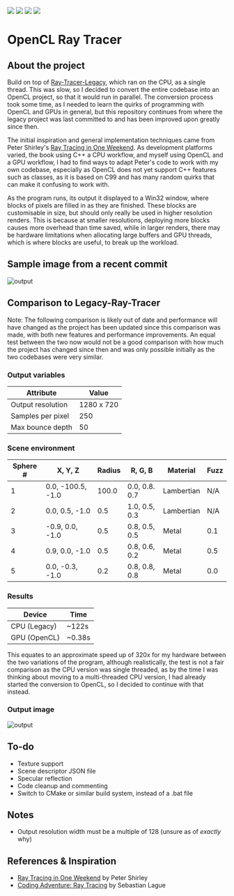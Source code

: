<img src="https://img.shields.io/github/repo-size/Will1162/OpenCL-Ray-Tracer"/> <img src="https://img.shields.io/tokei/lines/github/Will1162/OpenCL-Ray-Tracer"/> <img src="https://img.shields.io/github/downloads/Will1162/OpenCL-Ray-Tracer/total"/> <img src="https://img.shields.io/github/last-commit/Will1162/OpenCL-Ray-Tracer"/>

# OpenCL Ray Tracer
	
## About the project

Build on top of [Ray-Tracer-Legacy](https://github.com/Will1162/Ray-Tracer-Legacy), which ran on the CPU, as a single thread. This was slow, so I decided to convert the entire codebase into an OpenCL project, so that it would run in parallel. The conversion process took some time, as I needed to learn the quirks of programming with OpenCL and GPUs in general, but this repository continues from where the legacy project was last committed to and has been improved upon greatly since then.

The initial inspiration and general implementation techniques came from Peter Shirley's [Ray Tracing in One Weekend](https://raytracing.github.io/books/RayTracingInOneWeekend.html). As development platforms varied, the book using C++ a CPU workflow, and myself using OpenCL and a GPU workflow, I had to find ways to adapt Peter's code to work with my own codebase, especially as OpenCL does not yet support C++ features such as classes, as it is based on C99 and has many random quirks that can make it confusing to work with.

As the program runs, its output it displayed to a Win32 window, where blocks of pixels are filled in as they are finished. These blocks are customisable in size, but should only really be used in higher resolution renders. This is because at smaller resolutions, deploying more blocks causes more overhead than time saved, while in larger renders, there may be hardware limitations when allocating large buffers and GPU threads, which is where blocks are useful, to break up the workload.

## Sample image from a recent commit

![output](https://github.com/Will1162/OpenCL-Ray-Tracer/assets/39223201/a37c52e9-b17d-4278-ad58-98562e1c5657)

## Comparison to Legacy-Ray-Tracer

Note: The following comparison is likely out of date and performance will have changed as the project has been updated since this comparison was made, with both new features and performance improvements.
An equal test between the two now would not be a good comparison with how much the project has changed since then and was only possible initially as the two codebases were very similar.

### Output variables

| Attribute         | Value      |
|-------------------|------------|
| Output resolution | 1280 x 720 |
| Samples per pixel | 250        |
| Max bounce depth  | 50         |

### Scene environment

| Sphere # | X, Y, Z           | Radius | R, G, B       | Material   | Fuzz |
|----------|-------------------|--------|---------------|------------|------|
| 1        | 0.0, -100.5, -1.0 | 100.0  | 0.0, 0.8. 0.7 | Lambertian | N/A  |
| 2        | 0.0, 0.5, -1.0    | 0.5    | 1.0, 0.5, 0.3 | Lambertian | N/A  |
| 3        | -0.9, 0.0, -1.0   | 0.5    | 0.8, 0.5, 0.5 | Metal      | 0.1  |
| 4        | 0.9, 0.0, -1.0    | 0.5    | 0.8, 0.6, 0.2 | Metal      | 0.5  |
| 5        | 0.0, -0.3, -1.0   | 0.2    | 0.8, 0.8, 0.8 | Metal      | 0.0  |

### Results

| Device       | Time   |
|--------------|--------|
| CPU (Legacy) | ~122s  |
| GPU (OpenCL) | ~0.38s |

This equates to an approximate speed up of 320x for my hardware between the two variations of the program, although realistically, the test is not a fair comparison as the CPU version was single threaded, as by the time I was thinking about moving to a multi-threaded CPU version, I had already started the conversion to OpenCL, so I decided to continue with that instead.

### Output image

![output](https://user-images.githubusercontent.com/39223201/212554754-de0f2e15-93e3-49d4-ac89-50cbbbfc367e.png)

## To-do

- Texture support
- Scene descriptor JSON file
- Specular reflection
- Code cleanup and commenting
- Switch to CMake or similar build system, instead of a .bat file

## Notes

- Output resolution width must be a multiple of 128 (unsure as of *exactly* why)

## References & Inspiration

- [Ray Tracing in One Weekend](https://raytracing.github.io/books/RayTracingInOneWeekend.html) by Peter Shirley
- [Coding Adventure: Ray Tracing](https://www.youtube.com/watch?v=Qz0KTGYJtUk) by Sebastian Lague
